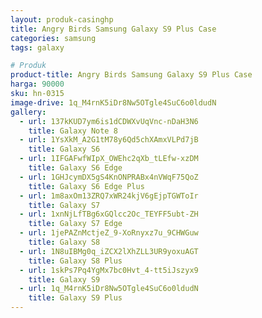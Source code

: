 ```yaml
---
layout: produk-casinghp
title: Angry Birds Samsung Galaxy S9 Plus Case
categories: samsung
tags: galaxy

# Produk
product-title: Angry Birds Samsung Galaxy S9 Plus Case
harga: 90000
sku: hn-0315
image-drive: 1q_M4rnK5iDr8Nw5OTgle4SuC6o0ldudN
gallery:
  - url: 137kKUD7ym6is1dCDWXvUqVnc-nDaH3N6
    title: Galaxy Note 8
  - url: 1YsXkM_A2G1tM78y6Qd5chXAmxVLPd7jB
    title: Galaxy S6
  - url: 1IFGAFwfWIpX_OWEhc2qXb_tLEfw-xzDM
    title: Galaxy S6 Edge
  - url: 1GHJcymDX5gS4KnONPRABx4nVWqF75QoZ
    title: Galaxy S6 Edge Plus
  - url: 1m8axOm13ZRQ7xWR24kjV6gEjpTGWToIr
    title: Galaxy S7
  - url: 1xnNjLfTBg6xGQlcc2Oc_TEYFF5ubt-ZH
    title: Galaxy S7 Edge
  - url: 1jePAZnMctjeZ_9-XoRnyxz7u_9CHWGuw
    title: Galaxy S8
  - url: 1N8uIBMg0q_iZCX2lXhZLL3UR9yoxuAGT
    title: Galaxy S8 Plus
  - url: 1skPs7Pq4YgMx7bc0Hvt_4-tt5iJszyx9
    title: Galaxy S9
  - url: 1q_M4rnK5iDr8Nw5OTgle4SuC6o0ldudN
    title: Galaxy S9 Plus
---
```

